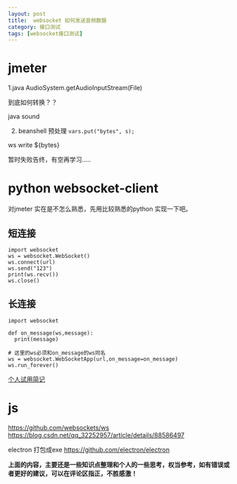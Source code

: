 ```yaml
---
layout: post
title:  websocket 如何发送音频数据
category: 接口测试 
tags: [websocket接口测试]
---
```


# jmeter
1.java
AudioSystem.getAudioInputStream(File)

到底如何转换？？

java sound


2. beanshell 预处理
`vars.put("bytes", s);`

ws write
${bytes}

暂时失败告终，有空再学习.....


# python websocket-client
对jmeter 实在是不怎么熟悉，先用比较熟悉的python 实现一下吧。

## 短连接
```
import websocket
ws = websocket.WebSocket()
ws.connect(url)
ws.send("123")
print(ws.recv())
ws.close()
```

## 长连接
```
import websocket

def on_message(ws,message):
  print(message)

# 这里的ws必须和on_message的ws同名
ws = websocket.WebSocketApp(url,on_message=on_message)
ws.run_forever()
```

[个人试用简记](https://www.cnblogs.com/Tester_Dolores/p/14786502.html)

# js
https://github.com/websockets/ws
https://blog.csdn.net/qq_32252957/article/details/88586497

electron 打包成exe
https://github.com/electron/electron

**上面的内容，主要还是一些知识点整理和个人的一些思考，权当参考，如有错误或者更好的建议，可以在评论区指正，不胜感激！**


[jekyll]:      http://jekyllrb.com
[jekyll-gh]:   https://github.com/jekyll/jekyll
[jekyll-help]: https://github.com/jekyll/jekyll-help
